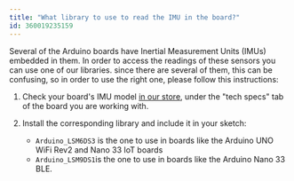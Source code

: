 ```yaml
---
title: "What library to use to read the IMU in the board?"
id: 360019235159
---
```


Several of the Arduino boards have Inertial Measurement Units (IMUs) embedded in them. In order to access the readings of these sensors you can use one of our libraries. since there are several of them, this can be confusing, so in order to use the right one, please follow this instructions:

1. Check your board's IMU model [in our store](https://store.arduino.cc/), under the "tech specs" tab of the board you are working with.

2. Install the corresponding library and include it in your sketch:

   * `Arduino_LSM6DS3` is the one to use in boards like the Arduino UNO WiFi Rev2 and Nano 33 IoT boards
   * `Arduino_LSM9DS1`is the one to use in boards like the Arduino Nano 33 BLE.
